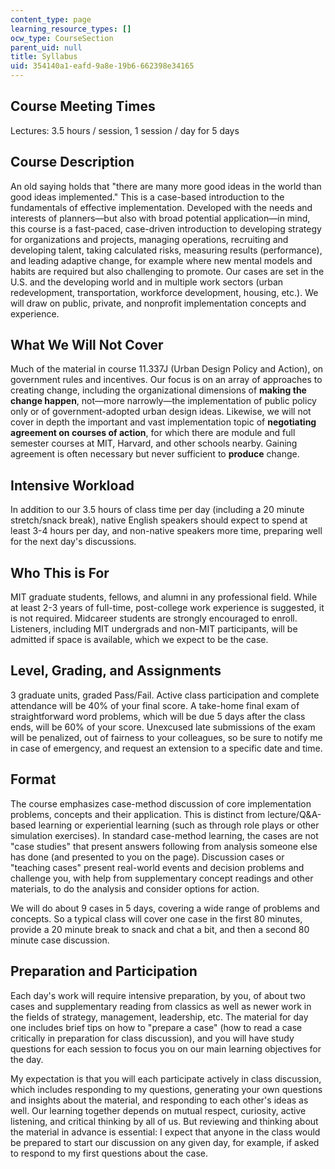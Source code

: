 ```yaml
---
content_type: page
learning_resource_types: []
ocw_type: CourseSection
parent_uid: null
title: Syllabus
uid: 354140a1-eafd-9a8e-19b6-662398e34165
---
```


Course Meeting Times
--------------------

Lectures: 3.5 hours / session, 1 session / day for 5 days

Course Description
------------------

An old saying holds that "there are many more good ideas in the world than good ideas implemented." This is a case-based introduction to the fundamentals of effective implementation. Developed with the needs and interests of planners—but also with broad potential application—in mind, this course is a fast-paced, case-driven introduction to developing strategy for organizations and projects, managing operations, recruiting and developing talent, taking calculated risks, measuring results (performance), and leading adaptive change, for example where new mental models and habits are required but also challenging to promote. Our cases are set in the U.S. and the developing world and in multiple work sectors (urban redevelopment, transportation, workforce development, housing, etc.). We will draw on public, private, and nonprofit implementation concepts and experience.

What We Will Not Cover
----------------------

Much of the material in course 11.337J (Urban Design Policy and Action), on government rules and incentives. Our focus is on an array of approaches to creating change, including the organizational dimensions of **making the change happen**, not—more narrowly—the implementation of public policy only or of government-adopted urban design ideas. Likewise, we will not cover in depth the important and vast implementation topic of **negotiating agreement on courses of action**, for which there are module and full semester courses at MIT, Harvard, and other schools nearby. Gaining agreement is often necessary but never sufficient to **produce** change.

Intensive Workload
------------------

In addition to our 3.5 hours of class time per day (including a 20 minute stretch/snack break), native English speakers should expect to spend at least 3-4 hours per day, and non-native speakers more time, preparing well for the next day's discussions.

Who This is For
---------------

MIT graduate students, fellows, and alumni in any professional field. While at least 2-3 years of full-time, post-college work experience is suggested, it is not required. Midcareer students are strongly encouraged to enroll. Listeners, including MIT undergrads and non-MIT participants, will be admitted if space is available, which we expect to be the case.

Level, Grading, and Assignments
-------------------------------

3 graduate units, graded Pass/Fail. Active class participation and complete attendance will be 40% of your final score. A take-home final exam of straightforward word problems, which will be due 5 days after the class ends, will be 60% of your score. Unexcused late submissions of the exam will be penalized, out of fairness to your colleagues, so be sure to notify me in case of emergency, and request an extension to a specific date and time.

Format
------

The course emphasizes case-method discussion of core implementation problems, concepts and their application. This is distinct from lecture/Q&A-based learning or experiential learning (such as through role plays or other simulation exercises). In standard case-method learning, the cases are not "case studies" that present answers following from analysis someone else has done (and presented to you on the page). Discussion cases or "teaching cases" present real-world events and decision problems and challenge you, with help from supplementary concept readings and other materials, to do the analysis and consider options for action.

We will do about 9 cases in 5 days, covering a wide range of problems and concepts. So a typical class will cover one case in the first 80 minutes, provide a 20 minute break to snack and chat a bit, and then a second 80 minute case discussion.

Preparation and Participation
-----------------------------

Each day's work will require intensive preparation, by you, of about two cases and supplementary reading from classics as well as newer work in the fields of strategy, management, leadership, etc. The material for day one includes brief tips on how to "prepare a case" (how to read a case critically in preparation for class discussion), and you will have study questions for each session to focus you on our main learning objectives for the day.

My expectation is that you will each participate actively in class discussion, which includes responding to my questions, generating your own questions and insights about the material, and responding to each other's ideas as well. Our learning together depends on mutual respect, curiosity, active listening, and critical thinking by all of us. But reviewing and thinking about the material in advance is essential: I expect that anyone in the class would be prepared to start our discussion on any given day, for example, if asked to respond to my first questions about the case.